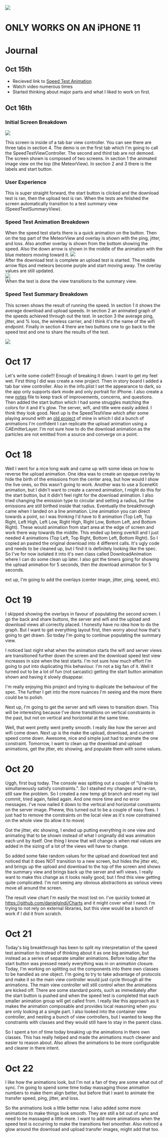 ![](data:image/jpeg;base64,IyBTcGVlZHRlc3QtQW5pbWF0aW9uCldyaXRlIHRoZSBTd2lmdCBjb2RlIHRvIGxvb2sgbGlrZTogaHR0cHM6Ly93d3cudXBsYWJzLmNvbS9wb3N0cy9zcGVlZHRlc3QtYW5pbWF0aW9uCg==)

# ONLY WORKS ON AN iPHONE 11

# Journal

## Oct 15th
- Recieved link to [Speed Test Animation](https://www.uplabs.com/posts/speedtest-animation)
- Watch video numerous times
- Started thinking about major parts and what I liked to work on first.

## Oct 16th

### Initial Screen Breakdown
![](./images/startLayout.png)

This screen is inside of a tab bar view controller. You can see there are three tabs in section 4. The demo is on the first tab which I'm going to call the SpeedTestViewController. The second and third tab are not demoed. The screen shown is composed of two screens. In section 1 the animated image view on the top (the MeteorView). In section 2 and 3 there is the labels and start button.

### User Experience

This is super straight forward, the start button is clicked and the download test is ran, then the upload test is ran. When the tests are finished the screen automatically transition to a test summary view (SpeedTestSummaryView).

### Speed Test Animation Breakdown

When the speed test starts there is a quick animation on the button. Then on the top part of the MeteorView and overlay is shown with the ping, jitter, and loss. Also another overlay is shown from the bottom showing the speed. Also the down arrow is shown in the middle of the animation with the blue meteors moving toward it.
![](./images/up.png)<br>
After the download test is complete an upload test is started. The middle arrow flips and meteors become purple and start moving away. The overlay values are still updated. <br>
![](./images/down.png) <br>
When the test is done the view transitions to the summary view.

### Speed Test Summary Breakdown
This screen shows the result of running the speed. In section 1 it shows the average download and upload speeds. In section 2 an animated graph of the speeds achieved through out the test. In section 3 the average ping, jitter, and % loss, the wireless carrier, and I think it's the name of the wifi endpoint. Finally in section 4 there are two buttons one to go back to the speed test and one to share the results of the test.

![](./images/summary.png) <br>

# Oct 17

Let's write some code!!! Enough of breaking it down. I want to get my feet wet. First thing I did was create a new project. Then in story board I added a tab bar view controller. Also in the info.plist I set the appearance to dark, so the app only supports dark mode and only portrait for iPhone. I also create a new [notes](notes.md) file to keep track of improvements, concerns, and questions. Then added the start button which I had some struggles matching the colors for it and it's glow. The server, wifi, and title were easily added. I think they look good. Next up is the SpeedTestView which after some playing around with an [old project](https://github.com/mike011/AnimationPreview) of mine in which I did a bunch of animations I'm confident I can replicate the upload animation using a CAEmitterLayer. I'm not sure how to do the download animation as the particles are not emitted from a source and converge on a point.

# Oct 18

Well I went for a nice long walk and came up with some ideas on how to reverse the upload animation. One idea was to create an opaque overlay to hide the birth of the emissions from the center area, but how would I show the live ones, so this wasn't going to work. Another was to use a SceneKit animation, but I didn't want to create a canned animation, I might do this for the start button, but it didn't feel right for the download animation. I also tried changing the emission type to circular and setting a radius, but the emissions are still birthed inside that radius. Eventually the breakthrough came when I landed on a line animation. Line animation you can direct towards a point, so I was thinking I'd have to 8 animation (Top Left, Top Right, Left High, Left Low, Right High, Right Low, Bottom Left, and Bottom Right). These would animation from start area at the edge of screen and work there way towards the middle. This ended up being overkill and I just needed 4 animations (Top Left, Top Right, Bottom Left, Bottom Right). So I copied an pasted the original download into 4 different calls. It's ugly code and needs to be cleaned up, but I find it is definitely looking like the spec. So I've for now isolated it into it's own class called DownloadAnimation where I can do some clean up later. I also got the timers going for showing the upload animation for 5 seconds, then the download animation for 5 seconds.

ext up, I'm going to add the overlays (center image, jitter, ping, speed, etc).

# Oct 19

I skipped showing the overlays in favour of populating the second screen. I go the back and share buttons, the server and wifi and the upload and download views all correctly placed. I honestly have no idea how to do the graph. But I want to get everything layout first, then worry about how that's going to get drawn. So today I'm going to continue populating the summary view.

I noticed last night what when the animation starts the wifi and server views are transitioned further down the screen and the download speed test view increases in size when the test starts. I'm not sure how much effort I'm going to put into duplicating this behaviour. I'm not a big fan of it. Well it turned out to be a lot of fun (not sarcastic) getting the start button animation shown and having it slowly disappear.

I'm really enjoying this project and trying to duplicate the behaviour of the spec. The further I get into the more nuances I'm seeing and the more there could be to polish.

Next up, I'm going to get the server and wifi views to transition down. This will be interesting because I've done transitions on vertical constraints in the past, but not on vertical and horizontal at the same time.

Well, that went pretty went pretty smooth. I really like how the server and wifi come down. Next up is the make the upload, download, and current speed come down. Awesome, nice and simple just had to animate the one constraint. Tomorrow, I want to clean up the download and upload animations, get the jitter, etc showing, and populate them with some values.

# Oct 20

Uggh, first bug today. The console was spitting out a couple of "Unable to simultaneously satisfy constraints.". So I stashed my changes and re-ran, still saw the problem. So I created a new temp git branch and reset my last commit, tried again, failed again. And one more time and no error messages. I've now nailed it down to the vertical and horizontal constraints on the server image. Pheww, this turned out to be a couple of easy fixes. I just had to remove the constraints on the local view as it's now constrained on the whole view (to allow it to move)

Got the jitter, etc showing, I ended up putting everything in one view and animating that to be shown instead of what I originally did was animation each unit by itself. One thing I know that will change is when real values are added in the sizing of a lot of the views will have to change.

So added some fake random values for the upload and download test and noticed that it does NOT transition to a new screen, but hides the jitter etc, and brings up the upload and download to the top of the screen and shows the summary view and brings back up the server and wifi views. I really want to make this change as it looks really good, but I find this view getting quite complicated. I'm not seeing any obvious abstractions as various views move all around the screen.

The result view chart I'm easily the most lost on. I've quickly looked at https://github.com/danielgindi/Charts and it might cover what I need. I'm trying to not rely on external libraries, but this view would be a bunch of work if I did it from scratch.

# Oct 21

Today's big breakthrough has been to split my interpretation of the speed test animation to instead of thinking about it as one big animation, but instead as a series of separate smaller animations. Before today after the start button was pressed nearly everything was in on animation closure. Today, I'm working on splitting out the components into there own classes to be handled as one object. I'm going to try to take advantage of protocols and make it so the main view controller would just cycle through all the animations. The main view controller will still control when the animations are kicked off. There are some standard points, such as immediately after the start button is pushed and when the speed test is completed that each smaller animation group will get called from. I really like this approach as it makes the animation composable and provides local reasoning when you are only looking at a single part. I also looked into the container view controller, and nesting a bunch of view controllers, but I wanted to keep the constraints with classes and they would still have to stay in the parent class.

So I spent a ton of time today breaking up the animations in there own classes. This has really helped and made the animations much cleaner and easier to reason about. Also allows the animations to be more configurable and clearer in there intent.

# Oct 22

I like how the animations look, but I'm not a fan of they are some what out of sync. I'm going to spend some time today massaging those animation numbers to make them align better, but before that I want to animate the transfer speed, ping, jitter, and loss.

So the animations look a little better now. I also added some more animations to make things look smooth. They are still a bit out of sync and need to be massaged a little more. I want to add more animations when the speed test is occurring to make the transitions feel smoother. Also noticed a glow around the download and upload transfer images, might add that too.
